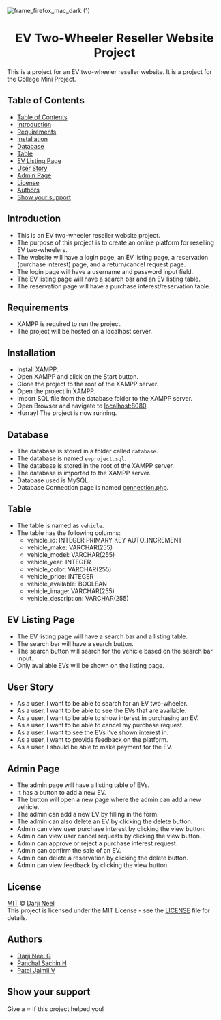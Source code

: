 ![frame_firefox_mac_dark (1)](https://user-images.githubusercontent.com/80502833/187230764-e1bb2b44-c221-4529-ba73-a2261e636372.png)

<h1 align="center">EV Two-Wheeler Reseller Website Project</h1>  

This is a project for an EV two-wheeler reseller website. It is a project for the College Mini Project.

## Table of Contents

- [Table of Contents](#table-of-contents)
- [Introduction](#introduction)
- [Requirements](#requirements)
- [Installation](#installation)
- [Database](#database)
- [Table](#table)
- [EV Listing Page](#ev-listing-page)
- [User Story](#user-story)
- [Admin Page](#admin-page)
- [License](#license)
- [Authors](#authors)
- [Show your support](#show-your-support)

## Introduction

- This is an EV two-wheeler reseller website project.
- The purpose of this project is to create an online platform for reselling EV two-wheelers.
- The website will have a login page, an EV listing page, a reservation (purchase interest) page, and a return/cancel request page.
- The login page will have a username and password input field.
- The EV listing page will have a search bar and an EV listing table.
- The reservation page will have a purchase interest/reservation table.

## Requirements

- XAMPP is required to run the project.
- The project will be hosted on a localhost server.

## Installation

- Install XAMPP.
- Open XAMPP and click on the Start button.
- Clone the project to the root of the XAMPP server.
- Open the project in XAMPP.
- Import SQL file from the database folder to the XAMPP server.
- Open Browser and navigate to [localhost:8080](http://localhost:8080).
- Hurray! The project is now running.

## Database

- The database is stored in a folder called `database`.
- The database is named `evproject.sql`.
- The database is stored in the root of the XAMPP server.
- The database is imported to the XAMPP server.
- Database used is MySQL.
- Database Connection page is named [connection.php](/connection.php).

## Table

- The table is named as `vehicle`.
- The table has the following columns:
    - vehicle_id: INTEGER PRIMARY KEY AUTO_INCREMENT
    - vehicle_make: VARCHAR(255)
    - vehicle_model: VARCHAR(255)
    - vehicle_year: INTEGER
    - vehicle_color: VARCHAR(255)
    - vehicle_price: INTEGER
    - vehicle_available: BOOLEAN
    - vehicle_image: VARCHAR(255)
    - vehicle_description: VARCHAR(255)

## EV Listing Page

- The EV listing page will have a search bar and a listing table.
- The search bar will have a search button.
- The search button will search for the vehicle based on the search bar input.
- Only available EVs will be shown on the listing page.

## User Story

- As a user, I want to be able to search for an EV two-wheeler.
- As a user, I want to be able to see the EVs that are available.
- As a user, I want to be able to show interest in purchasing an EV.
- As a user, I want to be able to cancel my purchase request.
- As a user, I want to see the EVs I’ve shown interest in.
- As a user, I want to provide feedback on the platform.
- As a user, I should be able to make payment for the EV.

## Admin Page

- The admin page will have a listing table of EVs.
- It has a button to add a new EV.
- The button will open a new page where the admin can add a new vehicle.
- The admin can add a new EV by filling in the form.
- The admin can also delete an EV by clicking the delete button.
- Admin can view user purchase interest by clicking the view button.
- Admin can view user cancel requests by clicking the view button.
- Admin can approve or reject a purchase interest request.
- Admin can confirm the sale of an EV.
- Admin can delete a reservation by clicking the delete button.
- Admin can view feedback by clicking the view button.

## License

[MIT](https://choosealicense.com/licenses/mit/) © [Darji Neel](https://github.com/Neel-Darji30)  
This project is licensed under the MIT License - see the [LICENSE](LICENSE) file for details.

## Authors 

- [Darji Neel G](https://github.com/Neel-Darji30)
- [Panchal Sachin H](https://github.com/sachinpanchal1170)
- [Patel Jaimil V](https://github.com/jaimil-patel47)

## Show your support

Give a ⭐️ if this project helped you!
